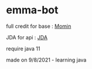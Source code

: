 # emma-bot
full credit for base : [Momin](https://github.com/MOMIN5/Discord-Bot-Java)

JDA for api : [JDA](https://github.com/DV8FromTheWorld/JDA)

require java 11

made on 9/8/2021 - learning java 
